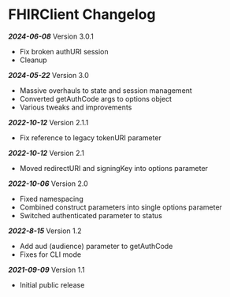 # FHIRClient Changelog

***2024-06-08*** Version 3.0.1
   - Fix broken authURI session
   - Cleanup

***2024-05-22*** Version 3.0
   - Massive overhauls to state and session management
   - Converted getAuthCode args to options object
   - Various tweaks and improvements

***2022-10-12*** Version 2.1.1
   - Fix reference to legacy tokenURI parameter

***2022-10-12*** Version 2.1
   - Moved redirectURI and signingKey into options parameter

***2022-10-06*** Version 2.0
   - Fixed namespacing
   - Combined construct parameters into single options parameter
   - Switched authenticated parameter to status

***2022-8-15*** Version 1.2
   - Add aud (audience) parameter to getAuthCode
   - Fixes for CLI mode

***2021-09-09*** Version 1.1
   - Initial public release
